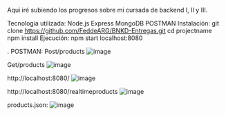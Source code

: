 Aqui iré subiendo los progresos sobre mi cursada de backend I, II y III.

Tecnología utilizada:
Node.js
Express
MongoDB
POSTMAN
Instalación:
git clone https://github.com/FeddeARG/BNKD-Entregas.git
cd projectname
npm install
Ejecución:
npm start
localhost:8080

. POSTMAN:
Post/products
![image](https://github.com/user-attachments/assets/bad3f52d-d47a-46be-9bdb-d71e37e2726e)

Get/products
![image](https://github.com/user-attachments/assets/84bfc885-4994-48b9-a7cd-ddeaf58e6d21)

http://localhost:8080/
![image](https://github.com/user-attachments/assets/5ceecaaa-c59b-4327-bcd2-1804a3df1f2a)

http://localhost:8080/realtimeproducts
![image](https://github.com/user-attachments/assets/0d08e5c4-1371-44f5-842c-3e1ef09f6c67)

products.json:
![image](https://github.com/user-attachments/assets/5167b431-5f42-4fa9-968b-fd0fb84956c3)



